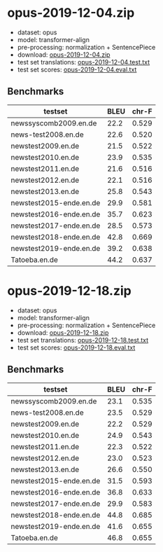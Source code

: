 # opus-2019-12-04.zip

* dataset: opus
* model: transformer-align
* pre-processing: normalization + SentencePiece
* download: [opus-2019-12-04.zip](https://object.pouta.csc.fi/OPUS-MT-models/en-de/opus-2019-12-04.zip)
* test set translations: [opus-2019-12-04.test.txt](https://object.pouta.csc.fi/OPUS-MT-models/en-de/opus-2019-12-04.test.txt)
* test set scores: [opus-2019-12-04.eval.txt](https://object.pouta.csc.fi/OPUS-MT-models/en-de/opus-2019-12-04.eval.txt)

## Benchmarks

| testset               | BLEU  | chr-F |
|-----------------------|-------|-------|
| newssyscomb2009.en.de 	| 22.2 	| 0.529 |
| news-test2008.en.de 	| 22.6 	| 0.520 |
| newstest2009.en.de 	| 21.5 	| 0.522 |
| newstest2010.en.de 	| 23.9 	| 0.535 |
| newstest2011.en.de 	| 21.6 	| 0.516 |
| newstest2012.en.de 	| 22.1 	| 0.516 |
| newstest2013.en.de 	| 25.8 	| 0.543 |
| newstest2015-ende.en.de 	| 29.9 	| 0.581 |
| newstest2016-ende.en.de 	| 35.7 	| 0.623 |
| newstest2017-ende.en.de 	| 28.5 	| 0.573 |
| newstest2018-ende.en.de 	| 42.8 	| 0.669 |
| newstest2019-ende.en.de 	| 39.2 	| 0.638 |
| Tatoeba.en.de 	| 44.2 	| 0.637 |

# opus-2019-12-18.zip

* dataset: opus
* model: transformer-align
* pre-processing: normalization + SentencePiece
* download: [opus-2019-12-18.zip](https://object.pouta.csc.fi/OPUS-MT-models/en-de/opus-2019-12-18.zip)
* test set translations: [opus-2019-12-18.test.txt](https://object.pouta.csc.fi/OPUS-MT-models/en-de/opus-2019-12-18.test.txt)
* test set scores: [opus-2019-12-18.eval.txt](https://object.pouta.csc.fi/OPUS-MT-models/en-de/opus-2019-12-18.eval.txt)

## Benchmarks

| testset               | BLEU  | chr-F |
|-----------------------|-------|-------|
| newssyscomb2009.en.de 	| 23.1 	| 0.535 |
| news-test2008.en.de 	| 23.5 	| 0.529 |
| newstest2009.en.de 	| 22.2 	| 0.529 |
| newstest2010.en.de 	| 24.9 	| 0.543 |
| newstest2011.en.de 	| 22.3 	| 0.522 |
| newstest2012.en.de 	| 23.0 	| 0.523 |
| newstest2013.en.de 	| 26.6 	| 0.550 |
| newstest2015-ende.en.de 	| 31.5 	| 0.593 |
| newstest2016-ende.en.de 	| 36.8 	| 0.633 |
| newstest2017-ende.en.de 	| 29.9 	| 0.583 |
| newstest2018-ende.en.de 	| 44.8 	| 0.685 |
| newstest2019-ende.en.de 	| 41.6 	| 0.655 |
| Tatoeba.en.de 	| 46.8 	| 0.655 |


